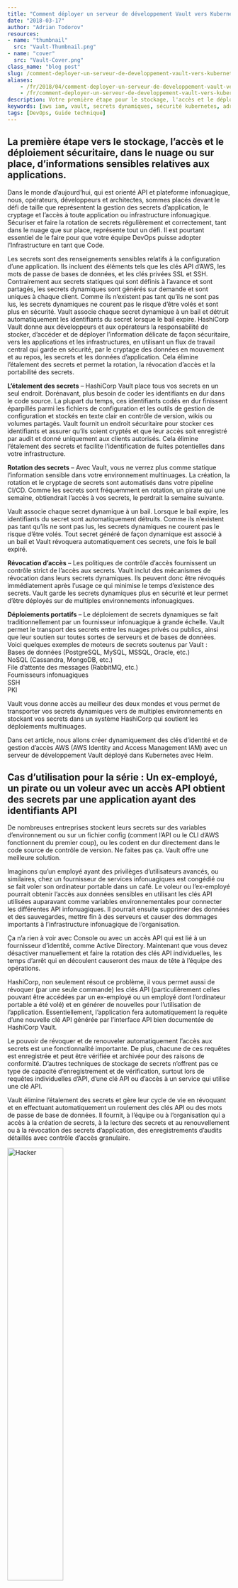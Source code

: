 ```yaml
---
title: "Comment déployer un serveur de développement Vault vers Kubernetes avec Helm."
date: "2018-03-17"
author: "Adrian Todorov"
resources:
- name: "thumbnail"
  src: "Vault-Thumbnail.png"
- name: "cover"
  src: "Vault-Cover.png"
class_name: "blog post"
slug: /comment-deployer-un-serveur-de-developpement-vault-vers-kubernetes-avec-helm
aliases:
    - /fr/2018/04/comment-deployer-un-serveur-de-developpement-vault-vers-kubernetes-avec-helm/
    - /fr/comment-deployer-un-serveur-de-developpement-vault-vers-kubernetes-avec-helm
description: Votre première étape pour le stockage, l'accès et le déploiement sécuritaires d'informations confidentielles relatives aux applications.
keywords: [aws iam, vault, secrets dynamiques, sécurité kubernetes, adrian todorov]
tags: [DevOps, Guide technique]
---
```


<h2>La première étape vers le stockage, l’accès et le déploiement sécuritaire, dans le nuage ou sur place, d’informations sensibles relatives aux applications.</h2><p>Dans le monde d’aujourd’hui, qui est orienté API et plateforme infonuagique, nous, opérateurs, développeurs et architectes, sommes placés devant le défi de taille que représentent la gestion des secrets d’application, le cryptage et l’accès à toute application ou infrastructure infonuagique. Sécuriser et faire la rotation de secrets régulièrement et correctement, tant dans le nuage que sur place, représente tout un défi. Il est pourtant essentiel de le faire pour que votre équipe DevOps puisse adopter l’Infrastructure en tant que Code.</p><p>Les secrets sont des renseignements sensibles relatifs à la configuration d’une application. Ils incluent des éléments tels que les clés API d’AWS, les mots de passe de bases de données, et les clés privées SSL et SSH. Contrairement aux secrets statiques qui sont définis à l’avance et sont partagés, les secrets dynamiques sont générés sur demande et sont uniques à chaque client. Comme ils n’existent pas tant qu’ils ne sont pas lus, les secrets dynamiques ne courent pas le risque d’être volés et sont plus en sécurité. Vault associe chaque secret dynamique à un bail et détruit automatiquement les identifiants du secret lorsque le bail expire. HashiCorp Vault donne aux développeurs et aux opérateurs la responsabilité de stocker, d’accéder et de déployer l’information délicate de façon sécuritaire, vers les applications et les infrastructures, en utilisant un flux de travail central qui garde en sécurité, par le cryptage des données en mouvement et au repos, les secrets et les données d’application. Cela élimine l’étalement des secrets et permet la rotation, la révocation d’accès et la portabilité des secrets.</p><p><strong>L’étalement des secrets</strong> – HashiCorp Vault place tous vos secrets en un seul endroit. Dorénavant, plus besoin de coder les identifiants en dur dans le code source. La plupart du temps, ces identifiants codés en dur finissent éparpillés parmi les fichiers de configuration et les outils de gestion de configuration et stockés en texte clair en contrôle de version, wikis ou volumes partagés. Vault fournit un endroit sécuritaire pour stocker ces identifiants et assurer qu’ils soient cryptés et que leur accès soit enregistré par audit et donné uniquement aux clients autorisés. Cela élimine l’étalement des secrets et facilite l’identification de fuites potentielles dans votre infrastructure.</p><p><strong>Rotation des secrets</strong> – Avec Vault, vous ne verrez plus comme statique l’information sensible dans votre environnement multinuages. La création, la rotation et le cryptage de secrets sont automatisés dans votre pipeline CI/CD. Comme les secrets sont fréquemment en rotation, un pirate qui une semaine, obtiendrait l’accès à vos secrets, le perdrait la semaine suivante.</p><p>Vault associe chaque secret dynamique à un bail. Lorsque le bail expire, les identifiants du secret sont automatiquement détruits. Comme ils n’existent pas tant qu’ils ne sont pas lus, les secrets dynamiques ne courent pas le risque d’être volés. Tout secret généré de façon dynamique est associé à un bail et Vault révoquera automatiquement ces secrets, une fois le bail expiré.</p><p><strong>Révocation d’accès</strong> – Les politiques de contrôle d’accès fournissent un contrôle strict de l’accès aux secrets. Vault inclut des mécanismes de révocation dans leurs secrets dynamiques. Ils peuvent donc être révoqués immédiatement après l’usage ce qui minimise le temps d’existence des secrets. Vault garde les secrets dynamiques plus en sécurité et leur permet d’être déployés sur de multiples environnements infonuagiques.</p><p><strong>Déploiements portatifs</strong> – Le déploiement de secrets dynamiques se fait traditionnellement par un fournisseur infonuagique à grande échelle. Vault permet le transport des secrets entre les nuages privés ou publics, ainsi que leur soutien sur toutes sortes de serveurs et de bases de données. Voici quelques exemples de moteurs de secrets soutenus par Vault :<br> Bases de données (PostgreSQL, MySQL, MSSQL, Oracle, etc.)<br> NoSQL (Cassandra, MongoDB, etc.)<br> File d’attente des messages (RabbitMQ, etc.)<br> Fournisseurs infonuagiques<br> SSH<br> PKI</p><p>Vault vous donne accès au meilleur des deux mondes et vous permet de transporter vos secrets dynamiques vers de multiples environnements en stockant vos secrets dans un système HashiCorp qui soutient les déploiements multinuages.</p><p>Dans cet article, nous allons créer dynamiquement des clés d’identité et de gestion d’accès AWS (AWS Identity and Access Management IAM) avec un serveur de développement Vault déployé dans Kubernetes avec Helm.</p><h2>Cas d’utilisation pour la série : Un ex-employé, un pirate ou un voleur avec un accès API obtient des secrets par une application ayant des identifiants API</h2><p>De nombreuses entreprises stockent leurs secrets sur des variables d’environnement ou sur un fichier config (comment l’API ou le CLI d’AWS fonctionnent du premier coup), ou les codent en dur directement dans le code source de contrôle de version. Ne faites pas ça. Vault offre une meilleure solution.</p><p>Imaginons qu’un employé ayant des privilèges d’utilisateurs avancés, ou similaires, chez un fournisseur de services infonuagiques est congédié ou se fait voler son ordinateur portable dans un café. Le voleur ou l’ex-employé pourrait obtenir l’accès aux données sensibles en utilisant les clés API utilisées auparavant comme variables environnementales pour connecter les différentes API infonuagiques. Il pourrait ensuite supprimer des données et des sauvegardes, mettre fin à des serveurs et causer des dommages importants à l’infrastructure infonuagique de l’organisation.</p><p>Ça n’a rien à voir avec Console ou avec un accès API qui est lié à un fournisseur d’identité, comme Active Directory. Maintenant que vous devez désactiver manuellement et faire la rotation des clés API individuelles, les temps d’arrêt qui en découlent causeront des maux de tête à l’équipe des opérations.</p><p>HashiCorp, non seulement résout ce problème, il vous permet aussi de révoquer (par une seule commande) les clés API (particulièrement celles pouvant être accédées par un ex-employé ou un employé dont l’ordinateur portable a été volé) et en générer de nouvelles pour l’utilisation de l’application. Essentiellement, l’application fera automatiquement la requête d’une nouvelle clé API générée par l’interface API bien documentée de HashiCorp Vault.</p><p>Le pouvoir de révoquer et de renouveler automatiquement l’accès aux secrets est une fonctionnalité importante. De plus, chacune de ces requêtes est enregistrée et peut être vérifiée et archivée pour des raisons de conformité. D’autres techniques de stockage de secrets n’offrent pas ce type de capacité d’enregistrement et de vérification, surtout lors de requêtes individuelles d’API, d’une clé API ou d’accès à un service qui utilise une clé API.</p><p>Vault élimine l’étalement des secrets et gère leur cycle de vie en révoquant et en effectuant automatiquement un roulement des clés API ou des mots de passe de base de données. Il fournit, à l’équipe ou à l’organisation qui a accès à la création de secrets, à la lecture des secrets et au renouvellement ou à la révocation des secrets d’application, des enregistrements d’audits détaillés avec contrôle d’accès granulaire.</p><p><img class="alignright" style="width: 50%;" src="/images/blog/post/Hacker-5-5.png " alt="Hacker"></p><p><strong>Tutoriel — comment déployer un serveur de développement Vault sur Kubernetes avec Helm.</strong></p><p>Dans ce tutoriel, nous allons déployer un serveur de développement Vault sur Kubernetes avec Helm et avec l’incubateur Helm Chart. Le serveur dev stocke toutes ses données en mémoire (mais quand même cryptées) et lorsque la requête est faite, il descelle et présente automatiquement la clé Vault pour desceller et la clé d’accès root. Vous ne devriez jamais exploiter un serveur dev mode en production.</p><p><strong>Qu’est-ce que Helm et Helm charts ?</strong></p><p>Helm aide à gérer les applications Kubernetes. Helm Charts aide à définir, installer et mettre à niveau les applications Kubernetes les plus complexes. C’est un paquet qui contient toutes les définitions de ressources nécessaires à l’exécution d’une application, d’un outil ou d’un service dans une grappe Kubernetes. Considérez-le comme l’équivalent Kubernetes d’une formule homebrew, d’un Apt dpkg ou d’un fichier Yum RPM. Nous allons utiliser le diagramme (chart) incubateur « Vault » de Kubernetes.</p><p><strong>Ce qu’il vous faut</strong></p><p>https://github.com/kubernetes/helm#install.<br> Avant de commencer ce tutoriel, assurez-vous d’utiliser une grappe Kubernetes de version 1.6 ou supérieure. Assurez-vous que <a href="https://github.com/kubernetes/helm#install" target="_blank">Helm</a> soit installé sur votre machine client et que kubectl est installé et configuré pour se connecter à votre grappe Kubernetes. Si vous avez plus d’une grappe, utilisez la grappe de développement pour ce tutoriel.</p><h2>Déployer Vault sur Kubernetes avec Helm</h2><p>Une fois que Helm est prêt, initialisez le CLI local et installez Tiller dans votre grappe Kubernetes en une étape :</p><pre>$ helm init</pre><p>Si vous tapez :</p><pre> $ helm version</pre><p>Vous devriez voir :</p><pre>Client: &amp;version.Version{SemVer:"v2.8.1",
GitCommit:"6af75a8fd72e2aa18a2b278cfe5c7a1c5feca7f2", 
GitTreeState:"clean"}
Server: &amp;version.Version{SemVer:"v2.8.1", 
GitCommit:"6af75a8fd72e2aa18a2b278cfe5c7a1c5feca7f2", 
GitTreeState:"clean"}</pre><p>Cela signifie que Helm et ses composants du côté serveur (Tiller) sont installés et prêts à être utilisés. Ajoutons maintenant le dépôt incubateur à Helm.</p><pre>$ helm repo add incubator http://storage.googleapis.com/kubernetes-charts-incubator</pre><p>Actuellement, votre Chart utilise l’image docker Vault de Docker Hub avec une version vault 0.9.0.</p><pre>image:
  repository: vault
  tag: 0.9.0
  pullPolicy: IfNotPresent</pre><p>Afin de déployer une version de développement de Vault running, exécuter la commande suivante :</p><pre>$ helm install incubator/vault --name vault-dev</pre><p>Cela provisionnera automatiquement un service, un déploiement, un pod et une ConfigMap Kubernetes comme ci-dessous :</p><pre>NAME:   vault-dev
LAST DEPLOYED: Wed Mar 14 17:13:43 2018
NAMESPACE: default
STATUS: DEPLOYED

RESOURCES:
==&gt; v1/ConfigMap
NAME                      DATA  AGE
vault-dev-vault-config-1  1     0s

==&gt; v1/Service
NAME             TYPE       CLUSTER-IP     EXTERNAL-IP  PORT(S)   AGE
vault-dev-vault  ClusterIP  100.68.247.74         8200/TCP  0s

==&gt; v1beta1/Deployment
NAME             DESIRED  CURRENT  UP-TO-DATE  AVAILABLE  AGE
vault-dev-vault  1        0        0           0          0s

==&gt; v1/Pod(related)
NAME                              READY  STATUS             RESTARTS  AGE
vault-dev-vault-764c78cd94-xqxfn  0/1    ContainerCreating  0         0s</pre><p>Helm fournit un ensemble de notes que vous pouvez utiliser pour vous connecter au serveur Vault avec les capacités de redirection de port de kubectl.</p><pre>NOTES:
1. Get the application URL by running these commands:
export POD_NAME=$(kubectl get pods --namespace default -l "app=vault" -o jsonpath="{.items[0].metadata.name}")
  echo "Use http://127.0.0.1:8200 as the Vault address after forwarding."
  kubectl port-forward $POD_NAME 8200:8200</pre><p>À l’instant, le serveur Vault est exposé à la grappe Kubernetes à l’interne seulement. Seuls les services Kubernetes peuvent communiquer entre eux, et non les utilisateurs externes. Vous devriez pouvoir vous connecter au serveur Vault à partir de n’importe quelle application en utilisant le service déployé par Helm.</p><pre>http://vault-dev-vault:8200</pre><p>Il existe une façon de l’exposer, en dehors de la grappe, par un contrôleur et des ressources Ingress. Cela dépasse le cadre de cet article de blogue. Dans le cas qui nous intéresse, nous allons exécuter la première commande « exporter » dans la section NOTES afin d’obtenir le nom du pod qui a été déployé.</p><pre>$ export POD_NAME=$(kubectl get pods --namespace default -l "app=vault" -o jsonpath="{.items[0].metadata.name}")</pre><p>Pour voir le Root Token important et nécessaire pour procéder à la génération de secrets dynamiques AWS qui fait partie du présent article de blogue, exécutez :</p><pre>$ kubectl logs $POD_NAME</pre><p>Vous devriez voir apparaitre ceci sur votre terminal :</p><p><img style="width: 100%;" src="/images/blog/post/adrian1.png " alt="Terminal"></p><p>Le Root Token est surligné ici. Veuillez le noter quelque part puisque vous en aurez besoin plus tard.</p><p>Ensuite, redirigez le port au pod exploité sur notre grappe Kubernetes en exécutant la dernière commande NOTES ci-dessous :</p><pre>$ kubectl port-forward $POD_NAME 8200:8200</pre><p><img style="width: 100%;" src="/images/blog/post/Adrian2.png " alt="Terminal"></p><p>Cela permettra à votre adresse IP locale (127.0.0.1:8200) d’agir comme mandataire pour le serveur Vault.</p><p>Ensuite, ouvrez un nouvel onglet ou une nouvelle fenêtre terminal. Après avoir ouvert le nouveau terminal, tapez ceci pour exporter la variable environnementale :</p><pre>$ export VAULT_ADDR='http://127.0.0.1:8200'</pre><p>Nous avons maintenant besoin de télécharger le <a href="https://www.vaultproject.io/downloads.html" target="_blank">système binaire Vault</a> sur notre machine de client afin de communiquer et d’exécuter les commandes Vault CLI. Vault est une multiplateforme alors elle devrait fonctionner sur n’importe quelle plateforme.</p><p>Vous devriez être capable de mettre en vault l’exécutable Unix pour Linux/Mac. Ouvrez votre terminal et changez votre répertoire vers le chemin où est stocké et typé l’exécutable vault.</p><pre>$ vault status</pre><p><img style="width: 100%;" src="/images/blog/post/Adrian3.png " alt="Terminal"></p><p>Ensuite, connectez-vous au serveur vault en collant le Root token obtenu de la section logs :</p><pre>$ vault login</pre><p><img style="width: 100%;" src="/images/blog/post/Adrian4.png " alt="Terminal"></p><p>On peut maintenant se féliciter. Nous avons réussi à déployer un serveur de développement Vault sur Kubernetes avec Helm.</p><p>Pour activer les secrets dynamiques d’AWS sur Vault, tapez la commande suivante dans votre terminal :</p><pre>$ vault secrets enable -path=aws aws</pre><p><img style="width: 100%;" src="/images/blog/post/1.png" alt="Terminal"></p><p>Avant de procéder, configurons d’abord notre compte AWS pour qu’il utilise les secrets.</p><p>Allez à <a href="https://console.aws.amazon.com/iam/home?region=us-east-1#/users" target="_blank">IAM Management Console</a> et créez un nouvel Utilisateur avec les permissions suivantes : ne lui donnez que l’accès : Programmatic Access.</p><p><img style="width: 100%;" src="/images/blog/post/2.png" alt="Terminal"></p><p>Créez une politique et joignez-la à l’utilisateur. Nommez-la “ hashicorp-vault-lab ”. Assurez-vous de remplacer votre ID de compte dans &nbsp;» Resource «&nbsp;. Ainsi, quand Vault crée dynamiquement les utilisateurs, le nom d’utilisateur commence par le préfixe &nbsp;» vault- «&nbsp;.</p><p>On trouve le numéro de compte dans <a href="https://console.aws.amazon.com/support/home?region=us-east-1#" target="_blank">AWS Support Dashboard</a>:</p><pre>{
    "Version": "2012-10-17",
    "Statement": [
        {
            "Effect": "Allow",
            "Action": [
                "iam:AttachUserPolicy",
                "iam:CreateAccessKey",
                "iam:CreateUser",
                "iam:DeleteAccessKey",
                "iam:DeleteUser",
                "iam:DeleteUserPolicy",
                "iam:DetachUserPolicy",
                "iam:ListAccessKeys",
                "iam:ListAttachedUserPolicies",
                "iam:ListGroupsForUser",
                "iam:ListUserPolicies",
                "iam:PutUserPolicy",
                "iam:RemoveUserFromGroup"
            ],
            "Resource": [
                "arn:aws:iam::ACCOUNT_ID:user/vault-*"
            ]
        }
    ]
}</pre><p>Vous devriez avoir un utilisateur avec la politique jointe comme ceci :</p><p><img style="width: 100%;" src="h/images/blog/post/5.png" alt="Terminal"></p><p>Vous devriez aussi recevoir un fichier .csv avec les clés “Access Key ID” et “Secret Access Key.” Seules ces clés devraient être utilisées pour configurer Vault. Pour des raisons de sécurité, supprimez-les de votre ordinateur immédiatement après, car Vault gère le cryptage de ces clés de façon interne. Elles ne peuvent être lues après avoir été configurées, on ne peut que les écraser.<br> Voici un exemple de ce qu’il faut faire pour les configurer : veuillez remplacer “ access_key ” et “ secret_key ” par vos clés.</p><pre>$ vault write aws/config/root \
    access_key=ACCESS_KEY_ID \
    secret_key=SECRET_ACCESS_KEY
</pre><p><img style="width: 100%;" src="/images/blog/post/6.png" alt="Terminal"></p><p>Ensuite, créez un rôle à utiliser avec Vault pour que, au besoin, votre application ait un utilisateur associé à ce rôle. Par exemple, votre application pourrait nécessiter un rôle qui peut faire n’importe quelle opération CRUD sur S3. Créons-en un maintenant. Vous pouvez le restreindre autant que vous le désirez. Joignez une politique à ce rôle en utilisant un relevé direct EOF (End-Of-File).</p><p><img style="width: 100%;" src="/images/blog/post/weird.png" alt="Terminal"></p><p><img style="width: 100%;" src="/images/blog/post/7.png" alt="Terminal"></p><p>Si votre application infonuagique sur place ou <a href="https://www.cloudops.com/fr/2018/02/informatique-sans-serveur-on-aime-ou-pas%E2%80%89-2/" target="_blank">sans serveur</a> a besoin d’obtenir un accès S3 et d’utiliser une clé &nbsp;» API access key «&nbsp;, vous pouvez simplement utiliser un &nbsp;» Vault token &nbsp;» pour vous connecter par l’interface Vault RESTful API. Dans ce cas-ci, votre Vault token devrait être autre chose que vos identifiants root en production, vous les créez spécialement pour permettre à votre application de créer des clés d’accès et d’être incapable de lire toutes les autres clés d’accès. Vous trouverez de plus amples informations sur RESTful API <a href="https://www.vaultproject.io/api/secret/aws/index.html" target="_blank">ici</a>. Le point particulier relatif à l’utilisation dans votre application se trouve <a href="https://www.vaultproject.io/api/secret/aws/index.html#generate-iam-credentials" target="_blank">ici</a>.</p><p>Dans le cadre de ce tutoriel, nous allons le réaliser en utilisant à la place, l’outil CLI Vault pour générer un utilisateur IAM temporaire avec Vault :</p><pre>$ vault read aws/creds/s3-all-crud-role</pre><p><img style="width: 100%;" src="/images/blog/post/8.png" alt="Terminal"></p><p>Vous pouvez aussi l’exporter en format JSON. Par défaut, il est en format table, donc vous pouvez l’éditer avec jq en utilisant le paramètre -format=json.</p><pre>$ vault read -format=json aws/creds/s3-all-crud-role</pre><p><img style="width: 100%;" src="/images/blog/post/9.png" alt="Terminal"></p><p>Comme vous pouvez le constater, il a généré 2 identifiants complètement différents ; les deux identifiants ont une durée de bail de 768 heures. Cela signifie que Vault supprimera automatiquement les utilisateurs dans AWS après 768 heures.</p><p>Si vous allez à AWS IAM et recherchez “vault-”, vous devriez pouvoir les trouver.</p><p><img style="width: 100%;" src="/images/blog/post/10.png" alt="Terminal"></p><p>La génération de secrets dynamiques de Vault est pratique, car elle a pris le rôle, a généré l’utilisateur, joint la politique et vous a redonné la clé d’accès et la clé de secret :</p><p><img style="width: 100%;" src="/images/blog/post/12.png" alt="Terminal"></p><p>Il serait peut-être bon d’augmenter la sécurité en configurant un bail de 24 heures en ajoutant à la configuration une valeur-clé dans Vault comme ceci :</p><pre>$ vault write aws/config/lease lease=24h lease_max=24h</pre><p>Les clés générées avec les nouveaux utilisateurs IAM un une durée de bail de 24 heures :</p><p><img style="width: 100%;" src="/images/blog/post/13.png" alt="Terminal"></p><p>Après 24 heures, Vault supprimera automatiquement l’utilisateur.</p><p>Idéalement, vous devriez utiliser l’ID de bail &nbsp;» lease_id &nbsp;» afin de renouveler l’utilisateur, ainsi, l’application n’est pas constamment en train de créer de nouveaux utilisateurs IAM. Pour ce faire, utiliser L’ID de bail &nbsp;» lease_id &nbsp;» fourni par Vault afin de renouveler simplement le bail.</p><p>Vous pouvez aussi utiliser le RESTful API de Vault <a href="https://www.vaultproject.io/api/system/leases.html" target="_blank">ici</a> :</p><p>Renouvelons la licence pour une heure seulement en utilisant le &nbsp;» lease_id &nbsp;» et 3600 secondes :</p><pre>$ vault lease renew aws/creds/s3-all-crud-role/e928e56d-0261-5e03-d0ee-bce23c3005a4 3600</pre><p><img style="width: 100%;" src="/images/blog/post/14.png" alt="Terminal"></p><p><strong>Houston, nous avons un problème. Nous avons été piratés.</strong></p><p>Supposons que vous utilisez vos outils de surveillance pour attraper quelqu’un essayant d’obtenir l’accès à l’une de vos applications. Toutefois, ils ont pu copier une de vos variables environnementales contenant les clés : AWS API Key et Secret Access Keys générées avec Vault par votre application.</p><p>Comment pouvons-nous arrêter le pirate avant qu’il ne cause de sérieux dommages à votre organisation ?</p><p>Vous n’avez simplement qu’à révoquer les baux qui ont ces identifiants en utilisant, soit la CLI ou la RESTful API :</p><pre>$ vault lease revoke -prefix aws/creds/s3-all-crud-role</pre><p><img style="width: 100%;" src="/images/blog/post/5-1.png" alt="Terminal"></p><p>Comme vous pouvez le constater, Vault a pu utiliser : &nbsp;» -prefix of s3-all-crud-role &nbsp;» pour révoquer tous les baux associés à ces rôles.</p><p><img style="width: 100%;" src="/images/blog/post/15.png" alt="Terminal"></p><p>Vault est un outil fantastique qui simplifiera la sécurité de votre infrastructure. Cela éliminera l’étalement des secrets et facilitera la découverte de vulnérabilités. Il fera automatiquement la rotation des secrets et révoquera l’accès non autorisé. Les secrets dynamiques sont bien, en tant que tels, mais avec HashiCorps, ils deviennent fantastiques.</p><p>Jetez un œil sur mon <a href="https://github.com/adriantodorov/cloudops-vault-part-1" target="_blank">repos</a> pour plus d’idées de façons d’ajouter de la sécurité à votre Infrastructure en tant que Code.</p><p>Pour en apprendre plus sur l’utilisation de Docker et Kubernetes dans AWS, inscrivez-vous à l’un de nos <https: www.cloudops.com="" fr="" ateliers-docker-kubernetes="" "="" target="_blank">ateliers. Nous offrons une gamme d’ateliers pratiques de trois jours pour vous aider à adopter les pratiques DevOps.</https:></p><p>&nbsp;</p><h3><img class="size-full wp-image-749 alignleft" title="Adrian Todorov" src="/images/blog/post/Adrian.png" alt="" style="width: 150px;" width="150" height="150">À propos de l’auteur – Adrian Todorov</h3><p> Adrian Todorov est architecte de solutions de conteneur chez CloudOps. Il travaille de près avec Kubernetes, AWS, GCP et HashiCorp pour faire avancer la modernisation d’applications. Ce qu’Adrian aime par-dessus tout, c’est d’amener les clients vers les technologies et les processus de développement infonuagiques modernes, il espère guider les lecteurs à travers l’utilisation des projets de logiciel libre dans leur application.</p>

<!--HubSpot Call-to-Action Code --><span class="hs-cta-wrapper" id="hs-cta-wrapper-b8109334-fb28-4d6b-9af7-b3db1a564873"><span class="hs-cta-node hs-cta-b8109334-fb28-4d6b-9af7-b3db1a564873" id="hs-cta-b8109334-fb28-4d6b-9af7-b3db1a564873"><!--[if lte IE 8]><div id="hs-cta-ie-element"></div><![endif]--><a href="https://cta-redirect.hubspot.com/cta/redirect/732832/b8109334-fb28-4d6b-9af7-b3db1a564873"  target="_blank" ><img class="hs-cta-img" id="hs-cta-img-b8109334-fb28-4d6b-9af7-b3db1a564873" style="border-width:0px; width:100%;" src="https://no-cache.hubspot.com/cta/default/732832/b8109334-fb28-4d6b-9af7-b3db1a564873.png"  alt="New call-to-action"/></a></span><script charset="utf-8" src="https://js.hscta.net/cta/current.js"></script><script type="text/javascript"> hbspt.cta.load(732832, 'b8109334-fb28-4d6b-9af7-b3db1a564873', {"region":"na1"}); </script></span><!-- end HubSpot Call-to-Action Code -->